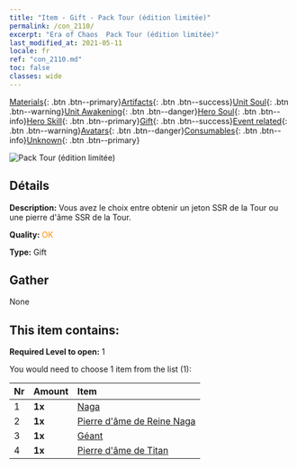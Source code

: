 ```yaml
---
title: "Item - Gift - Pack Tour (édition limitée)"
permalink: /con_2110/
excerpt: "Era of Chaos  Pack Tour (édition limitée)"
last_modified_at: 2021-05-11
locale: fr
ref: "con_2110.md"
toc: false
classes: wide
---
```

 [Materials](/ItemsFR/){: .btn .btn--primary}[Artifacts](/ItemsFR/Artifacts/){: .btn .btn--success}[Unit Soul](/ItemsFR/UnitSoul/){: .btn .btn--warning}[Unit Awakening](/ItemsFR/UnitAwakening/){: .btn .btn--danger}[Hero Soul](/ItemsFR/HeroSoul/){: .btn .btn--info}[Hero Skill](/ItemsFR/HeroSkill/){: .btn .btn--primary}[Gift](/ItemsFR/Gift/){: .btn .btn--success}[Event related](/ItemsFR/Events/){: .btn .btn--warning}[Avatars](/ItemsFR/Avatars/){: .btn .btn--danger}[Consumables](/ItemsFR/Consumables/){: .btn .btn--info}[Unknown](/ItemsFR/Unknown/){: .btn .btn--primary}

 ![Pack Tour (édition limitée)](/images/t/i_994006.png)

## Détails
 **Description:** Vous avez le choix entre obtenir un jeton SSR de la Tour ou une pierre d'âme SSR de la Tour.

 **Quality:** <span style="color: #FF8C00">OK</span>

 **Type:** Gift

## Gather

  None

## This item contains:

 **Required Level to open:** 1

 You would need to choose 1 item from the list (1):

  | Nr | Amount |     Item    |
  |:---|:-------|:------------|
  | 1 |  **1x** | [Naga](/ItemsFR/unt_240/) |  | 
  | 2 |  **1x** | [Pierre d'âme de Reine Naga](/ItemsFR/unt_325/) |  | 
  | 3 |  **1x** | [Géant ](/ItemsFR/unt_241/) |  | 
  | 4 |  **1x** | [Pierre d'âme de Titan](/ItemsFR/unt_326/) |  | 
